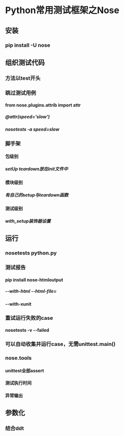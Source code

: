 # Python常用测试框架之Nose

## 安装

### pip install -U nose

## 组织测试代码

### 方法以test开头

### 跳过测试用例

#### from nose.plugins.attrib import attr

##### @attr(speed='slow')

##### nosetests -a speed=slow

### 脚手架

#### 包级别

##### setUp teardown放在init文件中

#### 模块级别

##### 有自己的setup与teardown函数

#### 测试级别

##### with_setup装饰器设置

## 运行

### nosetests python.py

### 测试报告

#### pip install nose-htmloutput

##### --with-html --html-file=

#### --with-xunit

### 重试运行失败的case

#### nosetests -v --failed

### 可以自动收集并运行case，无需unittest.main()

### nose.tools

#### unittest全部assert

#### 测试执行时间

#### 异常输出

## 参数化

### 结合ddt
